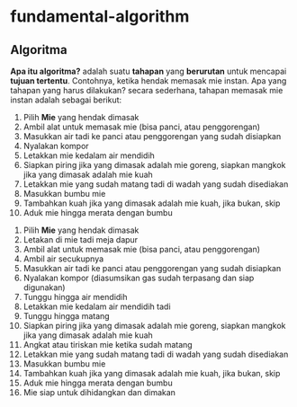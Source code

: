 # fundamental-algorithm

## Algoritma
<b>Apa itu algoritma?</b> adalah suatu <b>tahapan</b> yang <b>berurutan</b> untuk mencapai <b>tujuan tertentu</b>. Contohnya, ketika hendak memasak mie instan. Apa yang tahapan yang harus dilakukan? secara sederhana, tahapan memasak mie instan adalah sebagai berikut:
<ol>
<li>Pilih <b>Mie</b> yang hendak dimasak</li>
<li>Ambil alat untuk memasak mie (bisa panci, atau penggorengan)</li>
<li>Masukkan air tadi ke panci atau penggorengan yang sudah disiapkan</li>
<li>Nyalakan kompor</li>
<li>Letakkan mie kedalam air mendidih</li>
<li>Siapkan piring jika yang dimasak adalah mie goreng, siapkan mangkok jika yang dimasak adalah mie kuah</li>
<li>Letakkan mie yang sudah matang tadi di wadah yang sudah disediakan</li>
<li>Masukkan bumbu mie</li>
<li>Tambahkan kuah jika yang dimasak adalah mie kuah, jika bukan, skip</li>
<li>Aduk mie hingga merata dengan bumbu</li>
</ol>

<ol>
<li>Pilih <b>Mie</b> yang hendak dimasak</li>
<li>Letakan di mie tadi meja dapur</li>
<li>Ambil alat untuk memasak mie (bisa panci, atau penggorengan)</li>
<li>Ambil air secukupnya</li>
<li>Masukkan air tadi ke panci atau penggorengan yang sudah disiapkan</li>
<li>Nyalakan kompor (diasumsikan gas sudah terpasang dan siap digunakan)</li>
<li>Tunggu hingga air mendidih</li>
<li>Letakkan mie kedalam air mendidih tadi</li>
<li>Tunggu hingga matang</li>
<li>Siapkan piring jika yang dimasak adalah mie goreng, siapkan mangkok jika yang dimasak adalah mie kuah</li>
<li>Angkat atau tiriskan mie ketika sudah matang</li>
<li>Letakkan mie yang sudah matang tadi di wadah yang sudah disediakan</li>
<li>Masukkan bumbu mie</li>
<li>Tambahkan kuah jika yang dimasak adalah mie kuah, jika bukan, skip</li>
<li>Aduk mie hingga merata dengan bumbu</li>
<li>Mie siap untuk dihidangkan dan dimakan</li>
</ol>